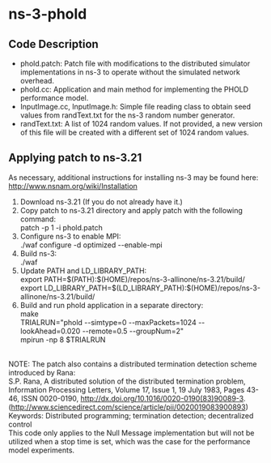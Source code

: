 # ns-3-phold

<h2>Code Description</h2>
<ul>
    <li>phold.patch: Patch file with modifications to the distributed simulator implementations in ns-3 to operate without the simulated network overhead.</li>
    <li>phold.cc: Application and main method for implementing the PHOLD performance model.</li>
    <li>InputImage.cc, InputImage.h: Simple file reading class to obtain seed values from randText.txt for the ns-3 random number generator.</li>
    <li>randText.txt: A list of 1024 random values. If not provided, a new version of this file will be created with a different set of 1024 random values.</li>
</ul>
<h2>Applying patch to ns-3.21</h2>
As necessary, additional instructions for installing ns-3 may be found here:<br>
        <a href=http://www.nsnam.org/wiki/Installation>http://www.nsnam.org/wiki/Installation</a><br>
<ol>
    <li>Download ns-3.21 (If you do not already have it.)</li>
    <li>Copy patch to ns-3.21 directory and apply patch with the following command:<br>
        patch -p 1 -i phold.patch</li>
    <li>Configure ns-3 to enable MPI:<br>
        ./waf configure -d optimized --enable-mpi</li>
    <li>Build ns-3:<br>
        ./waf</li>
    <li>Update PATH and LD_LIBRARY_PATH:<br>
        export PATH=$(PATH):$(HOME)/repos/ns-3-allinone/ns-3.21/build/<br>
        export LD_LIBRARY_PATH=$(LD_LIBRARY_PATH):$(HOME)/repos/ns-3-allinone/ns-3.21/build/</li>
    <li>Build and run phold application in a separate directory:<br>
        make<br>
        TRIALRUN="phold --simtype=0 --maxPackets=1024 --lookAhead=0.020 --remote=0.5 --groupNum=2"<br>
        mpirun -np 8 $TRIALRUN</li>
</ol>
<br>
NOTE: The patch also contains a distributed termination detection scheme introduced by Rana:<br>
S.P. Rana, A distributed solution of the distributed termination problem, Information Processing Letters, Volume 17, Issue 1, 19 July 1983, Pages 43-46, ISSN 0020-0190, <a href=http://dx.doi.org/10.1016/0020-0190(83)90089-3>http://dx.doi.org/10.1016/0020-0190(83)90089-3</a>.<br>
(<a href=http://www.sciencedirect.com/science/article/pii/0020019083900893>http://www.sciencedirect.com/science/article/pii/0020019083900893</a>)<br>
Keywords: Distributed programming; termination detection; decentralized control<br>
This code only applies to the Null Message implementation but will not be utilized when a stop time is set, which was the case for the performance model experiments.<br>
